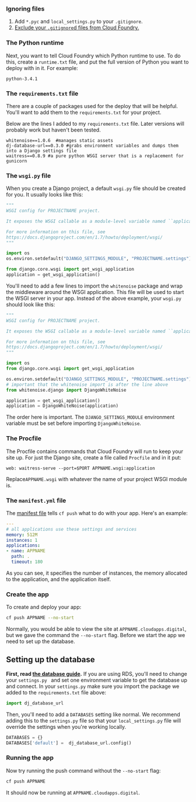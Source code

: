 ### Ignoring files

1. Add `*.pyc` and `local_settings.py` to your `.gitignore`.
1. [Exclude your `.gitignore`d files from Cloud Foundry.](/deploying_apps/excluding_files/)

### The Python runtime

Next, you want to tell Cloud Foundry which Python runtime to use. To do this, create a `runtime.txt` file, and put the full version of Python you want to deploy with in it. For example:

```
python-3.4.1
```

### The `requirements.txt` file

There are a couple of packages used for the deploy that will be helpful. You'll want to add them to the `requirements.txt` for your project.

Below are the lines I added to my `requirements.txt` file. Later versions will probably work but haven't been tested.

```
whitenoise==1.0.6  #manages static assets
dj-database-url==0.3.0 #grabs environment variables and dumps them into a Django settings file
waitress==0.8.9 #a pure python WSGI server that is a replacement for gunicorn
```

### The `wsgi.py` file

When you create a Django project, a default `wsgi.py` file should be created for you. It usually looks like this:

```python
"""
WSGI config for PROJECTNAME project.

It exposes the WSGI callable as a module-level variable named ``application``.

For more information on this file, see
https://docs.djangoproject.com/en/1.7/howto/deployment/wsgi/
"""

import os
os.environ.setdefault("DJANGO_SETTINGS_MODULE", "PROJECTNAME.settings")

from django.core.wsgi import get_wsgi_application
application = get_wsgi_application()
```

You'll need to add a few lines to import the `whitenoise` package and wrap the middleware around the WSGI application. This file will be used to start the WSGI server in your app. Instead of the above example, your `wsgi.py` should look like this:

```python
"""
WSGI config for PROJECTNAME project.

It exposes the WSGI callable as a module-level variable named ``application``.

For more information on this file, see
https://docs.djangoproject.com/en/1.7/howto/deployment/wsgi/
"""

import os
from django.core.wsgi import get_wsgi_application

os.environ.setdefault("DJANGO_SETTINGS_MODULE", "PROJECTNAME.settings")
# important that the whitenoise import is after the line above
from whitenoise.django import DjangoWhiteNoise

application = get_wsgi_application()
application = DjangoWhiteNoise(application)
```

The order here is important. The `DJANGO_SETTINGS_MODULE` environment variable must be set before importing `DjangoWhiteNoise`.

### The Procfile

The Procfile contains commands that Cloud Foundry will run to keep your site up. For just the Django site, create a file called `Procfile` and in it put:

```
web: waitress-serve --port=$PORT APPNAME.wsgi:application
```

Replace`APPNAME.wsgi` with whatever the name of your project WSGI module is.

### The `manifest.yml` file

The [manifest file](http://docs.cloudfoundry.org/devguide/deploy-apps/manifest.html) tells `cf push` what to do with your app. Here's an example:

```yaml
---
# all applications use these settings and services
memory: 512M
instances: 1
applications:
- name: APPNAME
  path: .
  timeout: 180
```

As you can see, it specifies the number of instances, the memory allocated to the application, and the application itself.

### Create the app

To create and deploy your app:

```bash
cf push APPNAME --no-start
```

Normally, you would be able to view the site at `APPNAME.cloudapps.digital`, but we gave the command the `--no-start` flag. Before we start the app we need to set up the database.

## Setting up the database

**First, read [the database guide](/apps/databases/).** If you are using RDS, you'll need to change your `settings.py ` and set one environment variable to get the database up and connect. In your `settings.py` make sure you import the package we added to the `requirements.txt` file above:

```python
import dj_database_url
```

Then, you'll need to add a `DATABASES` setting like normal. We recommend adding this to the `settings.py` file so that your `local_settings.py` file will override the settings when you're working locally.

```python
DATABASES = {}
DATABASES['default'] =  dj_database_url.config()
```

### Running the app

Now try running the push command without the `--no-start` flag:

```bash
cf push APPNAME
```

It should now be running at `APPNAME.cloudapps.digital`.